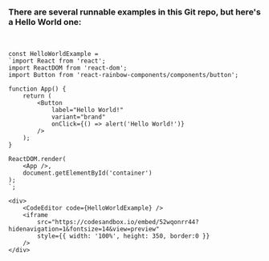 ### There are several runnable examples in this Git repo, but here's a Hello World one:
<br>

    const HelloWorldExample =
    `import React from 'react';
    import ReactDOM from 'react-dom';
    import Button from 'react-rainbow-components/components/button';

    function App() {
        return (
            <Button
                label="Hello World!"
                variant="brand"
                onClick={() => alert('Hello World!')}
            />
        );
    }

    ReactDOM.render(
        <App />,
        document.getElementById('container')
    );
    `;

    <div>
        <CodeEditor code={HelloWorldExample} />
        <iframe
            src="https://codesandbox.io/embed/52wqonrr44?hidenavigation=1&fontsize=14&view=preview"
            style={{ width: '100%', height: 350, border:0 }}
        />
    </div>

